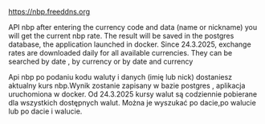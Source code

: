 https://nbp.freeddns.org




API nbp after entering the currency code and data (name or nickname) you will get the current nbp rate. The result will be saved in the postgres database, the application launched in docker.
Since 24.3.2025, exchange rates are downloaded daily for all available currencies.
They can be searched by date ,  by currency or by date and currency


Api nbp  po podaniu  kodu waluty i danych (imię lub nick) dostaniesz aktualny kurs nbp.Wynik zostanie zapisany  w bazie postgres , aplikacja uruchomiona w docker.
Od 24.3.2025 kursy walut są  codziennie pobierane dla wszystkich dostępnych  walut.
Można je wyszukać po dacie,po walucie  lub po dacie i  walucie.




